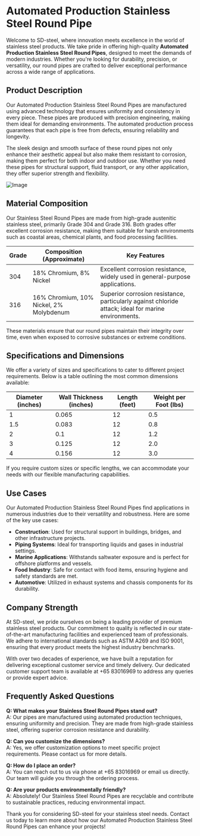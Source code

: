 # Automated Production Stainless Steel Round Pipe

Welcome to SD-steel, where innovation meets excellence in the world of stainless steel products. We take pride in offering high-quality **Automated Production Stainless Steel Round Pipes**, designed to meet the demands of modern industries. Whether you're looking for durability, precision, or versatility, our round pipes are crafted to deliver exceptional performance across a wide range of applications.

## Product Description

Our Automated Production Stainless Steel Round Pipes are manufactured using advanced technology that ensures uniformity and consistency in every piece. These pipes are produced with precision engineering, making them ideal for demanding environments. The automated production process guarantees that each pipe is free from defects, ensuring reliability and longevity. 

The sleek design and smooth surface of these round pipes not only enhance their aesthetic appeal but also make them resistant to corrosion, making them perfect for both indoor and outdoor use. Whether you need these pipes for structural support, fluid transport, or any other application, they offer superior strength and flexibility.

![Image](https://github.com/user-attachments/assets/2567258e-e124-4816-932d-1809bd27ef0b)

## Material Composition

Our Stainless Steel Round Pipes are made from high-grade austenitic stainless steel, primarily Grade 304 and Grade 316. Both grades offer excellent corrosion resistance, making them suitable for harsh environments such as coastal areas, chemical plants, and food processing facilities. 

| Grade | Composition (Approximate) | Key Features |
|-------|---------------------------|--------------|
| 304   | 18% Chromium, 8% Nickel    | Excellent corrosion resistance, widely used in general-purpose applications. |
| 316   | 16% Chromium, 10% Nickel, 2% Molybdenum | Superior corrosion resistance, particularly against chloride attack; ideal for marine environments. |

These materials ensure that our round pipes maintain their integrity over time, even when exposed to corrosive substances or extreme conditions.

## Specifications and Dimensions

We offer a variety of sizes and specifications to cater to different project requirements. Below is a table outlining the most common dimensions available:

| Diameter (inches) | Wall Thickness (inches) | Length (feet) | Weight per Foot (lbs) |
|-------------------|-------------------------|---------------|-----------------------|
| 1                 | 0.065                   | 12            | 0.5                   |
| 1.5               | 0.083                   | 12            | 0.8                   |
| 2                 | 0.1                     | 12            | 1.2                   |
| 3                 | 0.125                   | 12            | 2.0                   |
| 4                 | 0.156                   | 12            | 3.0                   |

If you require custom sizes or specific lengths, we can accommodate your needs with our flexible manufacturing capabilities.

## Use Cases

Our Automated Production Stainless Steel Round Pipes find applications in numerous industries due to their versatility and robustness. Here are some of the key use cases:

- **Construction**: Used for structural support in buildings, bridges, and other infrastructure projects.
- **Piping Systems**: Ideal for transporting liquids and gases in industrial settings.
- **Marine Applications**: Withstands saltwater exposure and is perfect for offshore platforms and vessels.
- **Food Industry**: Safe for contact with food items, ensuring hygiene and safety standards are met.
- **Automotive**: Utilized in exhaust systems and chassis components for its durability.

## Company Strength

At SD-steel, we pride ourselves on being a leading provider of premium stainless steel products. Our commitment to quality is reflected in our state-of-the-art manufacturing facilities and experienced team of professionals. We adhere to international standards such as ASTM A269 and ISO 9001, ensuring that every product meets the highest industry benchmarks.

With over two decades of experience, we have built a reputation for delivering exceptional customer service and timely delivery. Our dedicated customer support team is available at +65 83016969 to address any queries or provide expert advice.

## Frequently Asked Questions

**Q: What makes your Stainless Steel Round Pipes stand out?**  
A: Our pipes are manufactured using automated production techniques, ensuring uniformity and precision. They are made from high-grade stainless steel, offering superior corrosion resistance and durability.

**Q: Can you customize the dimensions?**  
A: Yes, we offer customization options to meet specific project requirements. Please contact us for more details.

**Q: How do I place an order?**  
A: You can reach out to us via phone at +65 83016969 or email us directly. Our team will guide you through the ordering process.

**Q: Are your products environmentally friendly?**  
A: Absolutely! Our Stainless Steel Round Pipes are recyclable and contribute to sustainable practices, reducing environmental impact.

Thank you for considering SD-steel for your stainless steel needs. Contact us today to learn more about how our Automated Production Stainless Steel Round Pipes can enhance your projects!